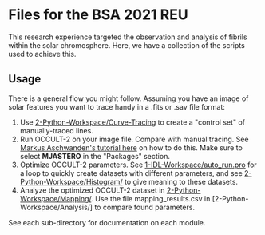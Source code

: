 # Files for the BSA 2021 REU

This research experience targeted the observation and analysis of fibrils within the solar chromosphere. Here, we have a collection of the scripts used to achieve this. 

## Usage
There is a general flow you might follow. Assuming you have an image of solar features you want to trace handy in a .fits or .sav file format:

1. Use [2-Python-Workspace/Curve-Tracing](2-Python-Workspace/Curve-Tracing/) to create a "control set" of manually-traced lines. 
2. Run OCCULT-2 on your image file. Compare with manual tracing. See [Markus Aschwanden's tutorial here](https://www.lmsal.com/~aschwand/software/tracing/tracing_tutorial1.html) on how to do this. Make sure to select __MJASTERO__ in the "Packages" section. 
3. Optimize OCCULT-2 parameters. See [1-IDL-Workspace/auto_run.pro](1-IDL-Workspace/auto_run.pro) for a loop to quickly create datasets with different parameters, and see [2-Python-Workspace/Histogram/](2-Python-Workspace/Histogram/) to give meaning to these datasets. 
4. Analyze the optimized OCCULT-2 dataset in [2-Python-Workspace/Mapping/](2-Python-Workspace/Mapping/). Use the file mapping_results.csv in [2-Python-Workspace/Analysis/] to compare found parameters. 

See each sub-directory for documentation on each module. 